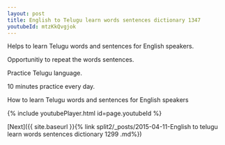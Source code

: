 ```yaml
---
layout: post
title: English to Telugu learn words sentences dictionary 1347 
youtubeId: mtzKkQvgjok
---
```

 
 
Helps to learn Telugu words and sentences for English speakers.

Opportunitiy to repeat the words sentences. 

Practice Telugu language. 
 
10 minutes practice every day. 
 
How to learn Telugu words and sentences for English speakers 
 
{% include youtubePlayer.html id=page.youtubeId %}
 
 
[Next]({{ site.baseurl }}{% link  split2/_posts/2015-04-11-English to telugu learn words sentences dictionary 1299 .md%})
 
